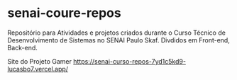 # senai-coure-repos
Repositório para Atividades e projetos criados durante o Curso Técnico de Desenvolvimento de Sistemas no SENAI Paulo Skaf.
Divdidos em Front-end, Back-end.

Site do Projeto Gamer
https://senai-curso-repos-7yd1c5kd9-lucasbo7.vercel.app/
